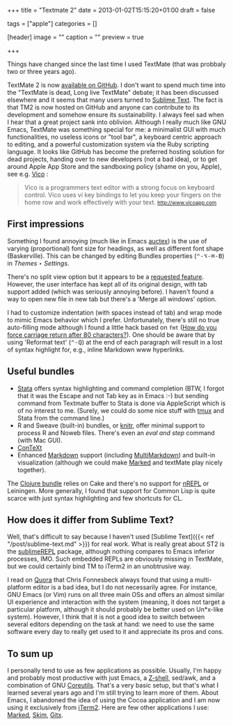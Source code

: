 +++
title = "Textmate 2"
date = 2013-01-02T15:15:20+01:00
draft = false

tags = ["apple"]
categories = []

[header]
image = ""
caption = ""
preview = true

+++

Things have changed since the last time I used TextMate (that was probbaly two or three years ago). 

TextMate 2 is now [available on GitHub](https://github.com/textmate/textmate). I don't want to spend much time into the "TextMate is dead, Long live TextMate" debate; it has been discussed elsewhere and it seems that many users turned to [Sublime Text](http://www.sublimetext.com). The fact is that TM2 is now hosted on GitHub and anyone can contribute to its development and somehow ensure its sustainability. I always feel sad when I hear that a great project sank into oblivion. Although I really much like GNU Emacs, TextMate was something special for me: a minimalist GUI with much functionalities, no useless icons or "tool bar", a keyboard centric approach to editing, and a powerful customization system via the Ruby scripting language. It looks like GitHub has become the preferred hosting solution for dead projects, handing over to new developers (not a bad idea), or to get around Apple App Store and the sandboxing policy (shame on you, Apple), see e.g. [Vico](http://blog.vicoapp.com/2012/07/Vico-is-dead-Long-live-Vico) <i class="fa fa-chain-broken fa-1x"></i>:

> Vico is a programmers text editor with a strong focus on keyboard control. Vico uses vi key bindings to let you keep your fingers on the home row and work effectively with your text. 
> <small><http://www.vicoapp.com></small>

## First impressions

Something I found annoying (much like in Emacs [auctex](http://www.gnu.org/software/auctex/)) is the use of varying (proportional) font size for headings, as well as different font shape (Baskerville). This can be changed by editing Bundles properties (<kbd>⌃-⌥-⌘-B</kbd>) in *Themes ‣ Settings*. 

There's no split view option but it appears to be a [requested feature](https://github.com/textmate/textmate/issues/203). However, the user interface has kept all of its original design, with tab support added (which was seriously annoying before). I haven't found a way to open new file in new tab but there's a 'Merge all windows' option.

I had to customize indentation (with spaces instead of tab) and wrap mode to mimic Emacs behavior which I prefer. Unfortunately, there's still no true auto-filling mode although I found a little hack based on `fmt` ([How do you force carriage return after 80 characters?](http://bit.ly/U8QtqA)). One should be aware that by using 'Reformat text' (<kbd>⌃-Q</kbd>) at the end of each paragraph will result in a lost of syntax highlight for, e.g., inline Markdown www hyperlinks.

## Useful bundles

- [Stata](http://bylr.net/3/2010/10/stata-bundle-for-textmate/) offers syntax highlighting and command completion (BTW, I forgot that it was the Escape  and not Tab key as in Emacs :-) but sending command from Textmate buffer to Stata is done via AppleScript which is of no interest to me. (Surely, we could do some nice stuff with [tmux](http://tmux.sourceforge.net) and Stata from the command line.)
- R and Sweave (built-in) bundles, or [knitr](https://github.com/fonnesbeck/knitr.tmbundle), offer minimal support to process R and Noweb files. There's even an *eval and step* command (with Mac GUI).
- [ConTeXt](https://bitbucket.org/bernhard/textmate-context-bundle/)
- Enhanced [Markdown](https://github.com/fletcher/markdown.tmbundle) support (including [MultiMarkdown](http://fletcherpenney.net/multimarkdown/download/)) and built-in visualization (although we could make [Marked](http://markedapp.com) and textMate play nicely together).

The [Clojure bundle](https://github.com/swannodette/textmate-clojure) relies on Cake and there's no support for [nREPL](https://github.com/clojure/tools.nrepl) or Leiningen. More generally, I found that support for Common Lisp is quite scarce with just syntax highlighting and few shortcuts for CL.

## How does it differ from Sublime Text?

Well, that's difficult to say because I haven't used [Sublime Text]({{< ref "/post/sublime-text.md" >}}) for real work. What is really great about ST2 is the [sublimeREPL](https://github.com/wuub/SublimeREPL) package, although nothing compares to Emacs inferior processes, IMO. Such embedded REPLs are obviously missing in TextMate, but we could certainly bind TM to iTerm2 in an unobtrusive way.

I read on [Quora](http://www.quora.com/Chris-Fonnesbeck/answers/TextMate-text-editor) that Chris Fonnesbeck always found that using a multi-platform editor is a bad idea, but I do not necessarily agree. For instance, GNU Emacs (or Vim) runs on all three main OSs and offers an almost similar UI experience and interaction with the system (meaning, it does not target a particular platform, although it should probably be better used on Un*x-like system). However, I think that it is not a good idea to switch between several editors depending on the task at hand: we need to use the same software every day to really get used to it and appreciate its pros and cons.

## To sum up

I personally tend to use as few applications as possible. Usually, I'm happy and probably most productive with just Emacs, a [Z-shell](http://aliquote.org/memos/2012/07/24/upgrading-bash-and-zsh-on-os-x), sed/awk, and a combination of GNU [Coreutils](http://www.gnu.org/software/coreutils/). That's a very basic setup, but that's what I learned several years ago and I'm still trying to learn more of them. About Emacs, I abandoned the idea of using the Cocoa application and I am now using it exclusively from [iTerm2](http://www.iterm2.com/#/section/home). Here are few other applications I use: [Marked](http://markedapp.com), [Skim](http://skim-app.sourceforge.net), [Gitx](http://gitx.frim.nl).
